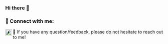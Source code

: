 ### Hi there 👋
### 🤝 Connect with me:

<a href="https://www.linkedin.com/in/naor-cohen-675694223/"><img align="left" src="https://raw.githubusercontent.com/yushi1007/yushi1007/main/images/linkedin.svg" alt="Naor | LinkedIn" width="21px"/></a>

- 💬 If you have any question/feedback, please do not hesitate to reach out to me!
<!--
**naorJR/naorJR** is a ✨ _special_ ✨ repository because its `README.md` (this file) appears on your GitHub profile.

Here are some ideas to get you started:

- 🔭 I’m currently working on find a new job as computer enginner
- 🌱 I’m currently learning ...
- 👯 I’m looking to collaborate on ...
- 🤔 I’m looking for help with ...
- 💬 Ask me about ...
- 📫 How to reach me: ...
- 😄 Pronouns: ...
- ⚡ Fun fact: ...
-->
